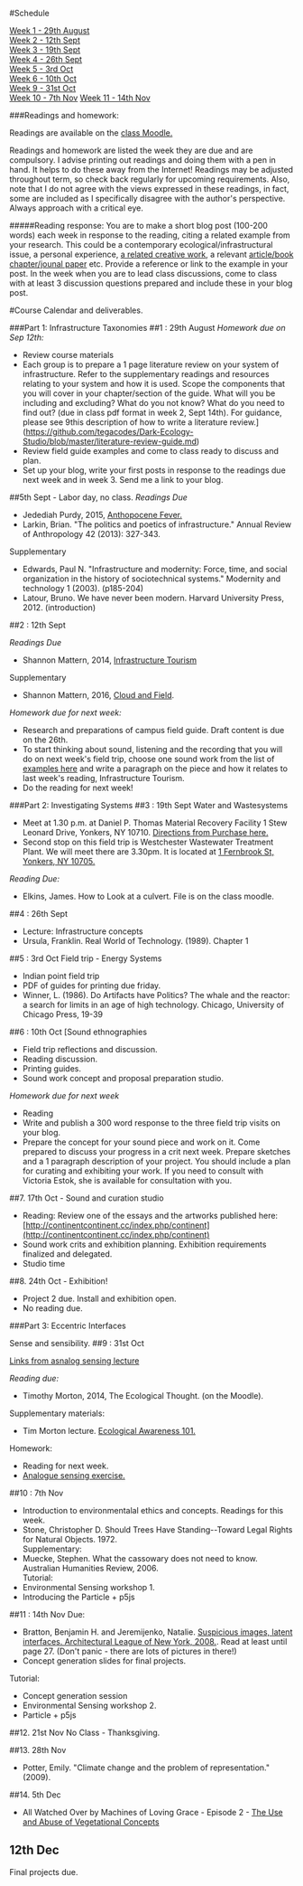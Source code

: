 #Schedule

[Week 1 - 29th August](#1--29th-august)  
[Week 2 - 12th Sept](#2--12th-sept)  
[Week 3 - 19th Sept](#3--19th-sept)  
[Week 4 - 26th Sept](#4--26th-sept)  
[Week 5 - 3rd Oct](#5--3rd-oct )  
[Week 6 - 10th Oct](#6--10th-oct )  
[Week 9 - 31st Oct](#9--31st-oct )  
[Week 10 - 7th Nov](#10--7th-nov ) 
[Week 11 - 14th Nov](#11--14th-nov ) 

###Readings and homework:

Readings are available on the [class Moodle.](http://moodle.purchase.edu/moodle2/course/view.php?id=24943)

Readings and homework are listed the week they are due and are compulsory. I advise printing out readings and doing them with a pen in hand. It helps to do these away from the Internet! Readings may be adjusted throughout term, so check back regularly for upcoming requirements. Also, note that I do not agree with the views expressed in these readings, in fact, some are included as I specifically disagree with the author's perspective. Always approach with a critical eye.

#####Reading response:
You are to make a short blog post (100-200 words) each week in response to the reading, citing a related example from your research. This could be a contemporary ecological/infrastructural issue, a personal experience, [a related creative work](https://github.com/tegacodes/Dark-Ecology-Studio/blob/master/PracticeReferences.md), a relevant [article/book chapter/jounal paper](https://github.com/tegacodes/Dark-Ecology-Studio/blob/master/Supplementary.md) etc. Provide a reference or link to the example in your post. In the week when you are to lead class discussions, come to class with at least 3 discussion questions prepared and include these in your blog post.

#Course Calendar and deliverables.

###Part 1: Infrastructure Taxonomies
##1 : 29th August
*Homework due on Sep 12th:*

* Review course materials
* Each group is to prepare a 1 page literature review on your system of infrastructure. Refer to the supplementary readings and resources relating to your system and how it is used. Scope the components that you will cover in your chapter/section of the guide. What will you be including and excluding? What do you not know? What do you need to find out? (due in class pdf format in week 2, Sept 14th). For guidance, please see 9this description of how to write a literature review.](https://github.com/tegacodes/Dark-Ecology-Studio/blob/master/literature-review-guide.md)
* Review field guide examples and come to class ready to discuss and plan.
* Set up your blog, write your first posts in response to the readings due next week and in week 3. Send me a link to your blog.

##5th Sept - Labor day, no class.
*Readings Due*

* Jedediah Purdy, 2015, [Anthopocene Fever.](https://aeon.co/essays/should-we-be-suspicious-of-the-anthropocene-idea)
* Larkin, Brian. "The politics and poetics of infrastructure." Annual Review of Anthropology 42 (2013): 327-343.

Supplementary
* Edwards, Paul N. "Infrastructure and modernity: Force, time, and social organization in the history of sociotechnical systems." Modernity and technology 1 (2003). (p185-204) 
* Latour, Bruno. We have never been modern. Harvard University Press, 2012. (introduction)

##2 : 12th Sept

*Readings Due*  

* Shannon Mattern, 2014, [Infrastructure Tourism](https://placesjournal.org/article/infrastructural-tourism/#ref_5)

Supplementary
* Shannon Mattern, 2016, [Cloud and Field](https://placesjournal.org/article/cloud-and-field/).

*Homework due for next week:* 

* Research and preparations of campus field guide. Draft content is due on the 26th.
* To start thinking about sound, listening and the recording that you will do on next week's field trip, choose one sound work from the list of [examples here](https://github.com/tegacodes/Dark-Ecology-Studio/blob/master/PracticeReferences.md) and write a paragraph on the piece and how it relates to last week's reading, Infrastructure Tourism.
* Do the reading for next week!

###Part 2: Investigating Systems
##3 : 19th Sept
Water and Wastesystems
* Meet at 1.30 p.m. at Daniel P. Thomas Material Recovery Facility
1 Stew Leonard Drive, Yonkers, NY 10710. [Directions from Purchase here.](https://www.google.com/maps/dir/Purchase+College+at+State+University+of+New+York,+Anderson+Hill+Road,+Purchase,+NY/westchester+Material+Recovery+Facility/@40.9909294,-73.848616,12z/am=t/data=!3m1!4b1!4m13!4m12!1m5!1m1!1s0x89c297b52f499dbb:0x74274bcfdd6edf4a!2m2!1d-73.6977661!2d41.0466485!1m5!1m1!1s0x89c2ed27334c1e61:0x324b63fbc5b4880d!2m2!1d-73.8595379!2d40.9729586)
* Second stop on this field trip is Westchester Wastewater Treatment Plant. We will meet there are 3.30pm. It is located at [1 Fernbrook St, Yonkers, NY 10705.](https://www.google.com/maps/place/Westchester+County+Wastewater+Treatment+Plant/@40.9219868,-73.9073594,15z/data=!4m5!3m4!1s0x0:0x4df6126a2165ad4f!8m2!3d40.9219868!4d-73.9073594)

*Reading Due:*
* Elkins, James. How to Look at a culvert. File is on the class moodle.

##4 : 26th Sept 
* Lecture: Infrastructure concepts
* Ursula, Franklin. Real World of Technology. (1989). Chapter 1

##5 : 3rd Oct 
Field trip - Energy Systems
* Indian point field trip 
* PDF of guides for printing due friday.
* Winner, L. (1986). Do Artifacts have Politics? The whale and the reactor: a search for limits in an age of high technology. Chicago, University of Chicago Press, 19-39

##6 : 10th Oct 
[Sound ethnographies

* Field trip reflections and discussion.
* Reading discussion.
* Printing guides.
* Sound work concept and proposal preparation studio.

*Homework due for next week*

* Reading
* Write and publish a 300 word response to the three field trip visits on your blog.
* Prepare the concept for your sound piece and work on it. Come prepared to discuss your progress in a crit next week. Prepare sketches and a 1 paragraph description of your project. You should include a plan for curating and exhibiting your work. If you need to consult with Victoria Estok, she is available for consultation with you.

##7. 17th Oct - Sound and curation studio
* Reading: Review one of the essays and the artworks published here: [http://continentcontinent.cc/index.php/continent](http://continentcontinent.cc/index.php/continent)
* Sound work crits and exhibition planning. Exhibition requirements finalized and delegated.
* Studio time

##8. 24th Oct - Exhibition!
* Project 2 due. Install and exhibition open.
* No reading due.

###Part 3: Eccentric Interfaces

Sense and sensibility.
##9 : 31st Oct

[Links from asnalog sensing lecture](https://github.com/tegacodes/Dark-Ecology-Studio/blob/master/Lectures/Analogue-Sensing-Lecture.md)  

*Reading due:*
* Timothy Morton, 2014, The Ecological Thought. (on the Moodle).  
  
Supplementary materials:  
* Tim Morton lecture. [Ecological Awareness 101.](https://archive.org/details/140204001) 

Homework:
* Reading for next week.
* [Analogue sensing exercise.](https://github.com/tegacodes/Dark-Ecology-Studio/blob/master/sensing-1)

##10 : 7th Nov
* Introduction to environmentalal ethics and concepts.
Readings for this week.  
* Stone, Christopher D. Should Trees Have Standing--Toward Legal Rights for Natural Objects. 1972.  
Supplementary:  
* Muecke, Stephen. What the cassowary does not need to know. Australian Humanities Review, 2006.  
Tutorial:  
* Environmental Sensing workshop 1. 
* Introducing the Particle + p5js  


##11 : 14th Nov
Due:  
* Bratton, Benjamin H. and Jeremijenko, Natalie. [Suspicious images, latent interfaces. Architectural League of New York, 2008.](http://archleague.org/PDFs/ST3-SituatedAdvocacy.pdf). Read at least until page 27. (Don't panic - there are lots of pictures in there!) 
* Concept generation slides for final projects.  

Tutorial:  
* Concept generation session  
* Environmental Sensing workshop 2.   
* Particle + p5js  

##12. 21st Nov
No Class - Thanksgiving.

##13. 28th Nov
* Potter, Emily. "Climate change and the problem of representation." (2009).

##14. 5th Dec
* All Watched Over by Machines of Loving Grace - Episode 2 - [The Use and Abuse of Vegetational Concepts](https://vimeo.com/groups/96331/videos/80799352)

## 12th Dec
Final projects due.







